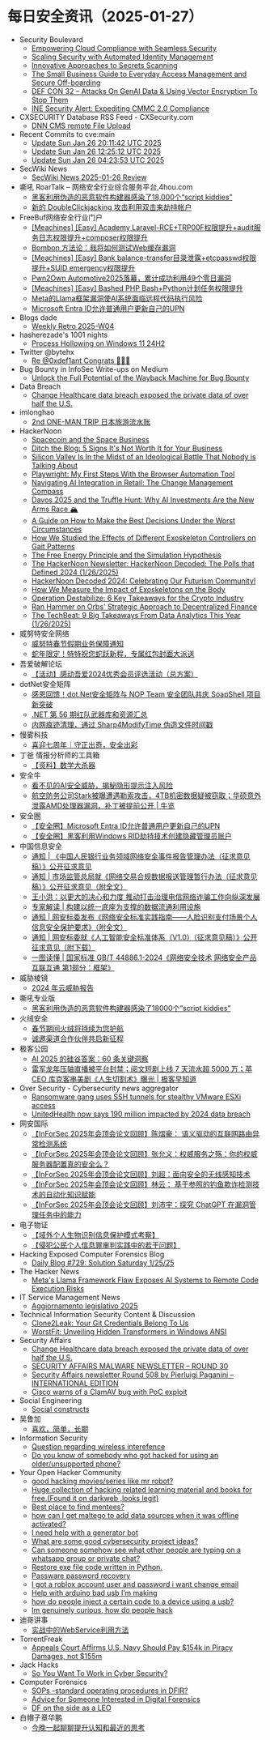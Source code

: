 # 每日安全资讯（2025-01-27）

- Security Boulevard
  - [Empowering Cloud Compliance with Seamless Security](https://securityboulevard.com/2025/01/empowering-cloud-compliance-with-seamless-security/)
  - [Scaling Security with Automated Identity Management](https://securityboulevard.com/2025/01/scaling-security-with-automated-identity-management/)
  - [Innovative Approaches to Secrets Scanning](https://securityboulevard.com/2025/01/innovative-approaches-to-secrets-scanning/)
  - [The Small Business Guide to Everyday Access Management and Secure Off-boarding](https://securityboulevard.com/2025/01/the-small-business-guide-to-everyday-access-management-and-secure-off-boarding/)
  - [DEF CON 32 – Attacks On GenAI Data & Using Vector Encryption To Stop Them](https://securityboulevard.com/2025/01/def-con-32-attacks-on-genai-data-using-vector-encryption-to-stop-them/)
  - [INE Security Alert: Expediting CMMC 2.0 Compliance](https://securityboulevard.com/2025/01/ine-security-alert-expediting-cmmc-2-0-compliance/)
- CXSECURITY Database RSS Feed - CXSecurity.com
  - [DNN CMS  remote File Upload](https://cxsecurity.com/issue/WLB-2025010026)
- Recent Commits to cve:main
  - [Update Sun Jan 26 20:11:42 UTC 2025](https://github.com/trickest/cve/commit/f22674c92d9c9d36dc7fccc765ad1a5cd605dddd)
  - [Update Sun Jan 26 12:25:12 UTC 2025](https://github.com/trickest/cve/commit/d08b1078577025607e08eeed5db925268172e62f)
  - [Update Sun Jan 26 04:23:53 UTC 2025](https://github.com/trickest/cve/commit/4054876b4ba4a47e7bcfa06db4f05bdb490c72b7)
- SecWiki News
  - [SecWiki News 2025-01-26 Review](http://www.sec-wiki.com/?2025-01-26)
- 嘶吼 RoarTalk – 网络安全行业综合服务平台,4hou.com
  - [黑客利用伪造的恶意软件构建器感染了18,000个“script kiddies”](https://www.4hou.com/posts/yzAR)
  - [新的 DoubleClickjacking 攻击利用双击来劫持帐户](https://www.4hou.com/posts/vwJn)
- FreeBuf网络安全行业门户
  - [[Meachines] [Easy] Academy Laravel-RCE+TRP00F权限提升+audit服务日志权限提升+composer权限提升](https://www.freebuf.com/articles/web/420868.html)
  - [Bombon 方法论：我将如何测试Web缓存漏洞](https://www.freebuf.com/articles/web/420867.html)
  - [[Meachines] [Easy] Bank balance-transfer目录泄露+etcpasswd权限提升+SUID emergency权限提升](https://www.freebuf.com/articles/web/420863.html)
  - [Pwn2Own Automotive2025落幕，累计成功利用49个零日漏洞](https://www.freebuf.com/news/420848.html)
  - [[Meachines] [Easy] Bashed PHP Bash+Python计划任务权限提升](https://www.freebuf.com/articles/web/420843.html)
  - [Meta的Llama框架漏洞使AI系统面临远程代码执行风险](https://www.freebuf.com/vuls/420864.html)
  - [Microsoft Entra ID允许普通用户更新自己的UPN](https://www.freebuf.com/news/420832.html)
- Blogs  dade
  - [Weekly Retro 2025-W04](https://0xda.de/blog/2025/01/weekly-retro-2025-w04/)
- hasherezade's 1001 nights
  - [Process Hollowing on Windows 11 24H2](https://hshrzd.wordpress.com/2025/01/27/process-hollowing-on-windows-11-24h2/)
- Twitter @bytehx
  - [Re @0xdef1ant Congrats 🎉🎉🎉](https://x.com/bytehx343/status/1883378858269020361)
- Bug Bounty in InfoSec Write-ups on Medium
  - [Unlock the Full Potential of the Wayback Machine for Bug Bounty](https://infosecwriteups.com/unlock-the-full-potential-of-the-wayback-machine-for-bug-bounty-8b6f57e2637d?source=rss----7b722bfd1b8d--bug_bounty)
- Data Breach
  - [Change Healthcare data breach exposed the private data of over half the U.S.](https://securityaffairs.com/173467/data-breach/change-healthcare-data-breach-190m-people.html)
- imlonghao
  - [2nd ONE-MAN TRIP 日本旅游流水账](https://imlonghao.com/62.html)
- HackerNoon
  - [Spacecoin and the Space Business](https://hackernoon.com/spacecoin-and-the-space-business?source=rss)
  - [Ditch the Blog: 5 Signs It's Not Worth It for Your Business](https://hackernoon.com/ditch-the-blog-5-signs-its-not-worth-it-for-your-business?source=rss)
  - [Silicon Valley Is In the Midst of an Ideological Battle That Nobody is Talking About](https://hackernoon.com/silicon-valley-is-in-the-midst-of-an-ideological-battle-that-nobody-is-talking-about?source=rss)
  - [Playwright: My First Steps With the Browser Automation Tool](https://hackernoon.com/playwright-my-first-steps-with-the-browser-automation-tool?source=rss)
  - [Navigating AI Integration in Retail: The Change Management Compass](https://hackernoon.com/navigating-ai-integration-in-retail-the-change-management-compass?source=rss)
  - [Davos 2025 and the Truffle Hunt: Why AI Investments Are the New Arms Race 🏔](https://hackernoon.com/davos-2025-and-the-truffle-hunt-why-ai-investments-are-the-new-arms-race?source=rss)
  - [A Guide on How to Make the Best Decisions Under the Worst Circumstances](https://hackernoon.com/a-guide-on-how-to-make-the-best-decisions-under-the-worst-circumstances?source=rss)
  - [How We Studied the Effects of Different Exoskeleton Controllers on Gait Patterns](https://hackernoon.com/how-we-studied-the-effects-of-different-exoskeleton-controllers-on-gait-patterns?source=rss)
  - [The Free Energy Principle and the Simulation Hypothesis](https://hackernoon.com/the-free-energy-principle-and-the-simulation-hypothesis?source=rss)
  - [The HackerNoon Newsletter: HackerNoon Decoded: The Polls that Defined 2024 (1/26/2025)](https://hackernoon.com/1-26-2025-newsletter?source=rss)
  - [HackerNoon Decoded 2024: Celebrating Our Futurism Community!](https://hackernoon.com/hackernoon-decoded-2024-celebrating-our-futurism-community?source=rss)
  - [How We Measure the Impact of Exoskeletons on the Body](https://hackernoon.com/how-we-measure-the-impact-of-exoskeletons-on-the-body?source=rss)
  - [Operation Destabilize: 6 Key Takeaways for the Crypto Industry](https://hackernoon.com/operation-destabilize-6-key-takeaways-for-the-crypto-industry?source=rss)
  - [Ran Hammer on Orbs' Strategic Approach to Decentralized Finance](https://hackernoon.com/ran-hammer-on-orbs-strategic-approach-to-decentralized-finance?source=rss)
  - [The TechBeat: 9 Big Takeaways From Data Analytics This Year  (1/26/2025)](https://hackernoon.com/1-26-2025-techbeat?source=rss)
- 威努特安全网络
  - [威努特春节假期业务保障通知](https://mp.weixin.qq.com/s?__biz=MzAwNTgyODU3NQ==&mid=2651130894&idx=1&sn=a739a4aa1a6a2ba1ed852c001b054cac&chksm=80e716beb7909fa8843b696e0efcf422e23be1815fd7fbc7f4daca4d26fd047631f3160f831e&scene=58&subscene=0#rd)
  - [蛇年限定！特特祝您蛇跃新程，专属红包封面大派送](https://mp.weixin.qq.com/s?__biz=MzAwNTgyODU3NQ==&mid=2651130893&idx=1&sn=93968e179aca1422e0b570785a21350a&chksm=80e716bdb7909fabc3fa203233b7fe9dea90e57a1941fca61e177b66b0e669412cb233f32eac&scene=58&subscene=0#rd)
- 吾爱破解论坛
  - [【活动】感动吾爱2024优秀会员评选活动（总方案）](https://mp.weixin.qq.com/s?__biz=MjM5Mjc3MDM2Mw==&mid=2651141640&idx=1&sn=c7380d0293c9463bb911500de75e6466&chksm=bd50a65c8a272f4a8312beef94ff17af41e1da141c344f6e9a4f5297c2be895e52abecf53ef3&scene=58&subscene=0#rd)
- dotNet安全矩阵
  - [感恩回馈！dot.Net安全矩阵与 NOP Team 安全团队共庆 SoapShell 项目新突破](https://mp.weixin.qq.com/s?__biz=MzUyOTc3NTQ5MA==&mid=2247498461&idx=1&sn=c89203d98fd373a5323694401d4eee08&chksm=fa595430cd2edd26502b5d69a1747efcd9ce1cb574936412319dc22ee9b8eeae7e24972e0751&scene=58&subscene=0#rd)
  - [.NET 第 56 期红队武器库和资源汇总](https://mp.weixin.qq.com/s?__biz=MzUyOTc3NTQ5MA==&mid=2247498461&idx=2&sn=60a67fa4d6b0ab13ce54974a473dfcab&chksm=fa595430cd2edd265f6d792bb13109ecef4975bbf86b6cbe3d23e6cefc38191e742bc24dd549&scene=58&subscene=0#rd)
  - [内网痕迹清理，通过 Sharp4ModifyTime 伪造文件时间戳](https://mp.weixin.qq.com/s?__biz=MzUyOTc3NTQ5MA==&mid=2247498461&idx=3&sn=2626f54c3fe728d0e72c4b26794f1458&chksm=fa595430cd2edd26a574fe2967cd3ed4ca807ba91f50806c2e0a4b1a9f6ac27d109181aadb58&scene=58&subscene=0#rd)
- 慢雾科技
  - [喜迎七周年｜守正出奇，安全出彩](https://mp.weixin.qq.com/s?__biz=MzU4ODQ3NTM2OA==&mid=2247501022&idx=1&sn=9b1b6cacc81fcfd8cbe9cc1b220e1832&chksm=fddeba59caa9334f36aab17997af5899a4932950b03dd231b9d922dd6d8c0944f18b1e8729c3&scene=58&subscene=0#rd)
- 丁爸 情报分析师的工具箱
  - [【资料】数学大杀器](https://mp.weixin.qq.com/s?__biz=MzI2MTE0NTE3Mw==&mid=2651148696&idx=1&sn=898da3a09a42c00a39a6f4178656ff59&chksm=f1af26a2c6d8afb4fb5ba4db233123601088c22139ec75c8e7c53136ed50505603f230c105ae&scene=58&subscene=0#rd)
- 安全牛
  - [看不见的AI安全威胁，揭秘隐形提示注入风险](https://mp.weixin.qq.com/s?__biz=MjM5Njc3NjM4MA==&mid=2651134990&idx=1&sn=701c1c672e4859e10d8a989e92cfb9b5&chksm=bd15acdd8a6225cb5ec58575e05024b4512f90cf414c4929ea5550ca0ce63abe76610f3c4bcb&scene=58&subscene=0#rd)
  - [航空防务公司Stark被曝遭遇勒索攻击，4TB机密数据疑被窃取；华硕意外泄露AMD处理器漏洞，补丁被提前公开 | 牛览](https://mp.weixin.qq.com/s?__biz=MjM5Njc3NjM4MA==&mid=2651134990&idx=2&sn=58403bc9b1f187d4eeb8a0040555e426&chksm=bd15acdd8a6225cb148a4aac712178ac0f5b93c6a31929a25b66f04ad2541cae3e31269ab937&scene=58&subscene=0#rd)
- 安全圈
  - [【安全圈】Microsoft Entra ID允许普通用户更新自己的UPN](https://mp.weixin.qq.com/s?__biz=MzIzMzE4NDU1OQ==&mid=2652067622&idx=2&sn=a56656b05bfd9f42f777c577cffe85e3&chksm=f36e7b66c419f2708526e2e4cf320f327b2b10e54589e7f1f7332c0aaab95c830b6fe1e99286&scene=58&subscene=0#rd)
  - [【安全圈】黑客利用Windows RID劫持技术创建隐藏管理员账户](https://mp.weixin.qq.com/s?__biz=MzIzMzE4NDU1OQ==&mid=2652067622&idx=3&sn=ad95819ae6f36cb189f9da9618fff556&chksm=f36e7b66c419f270b763f53a6b467d57fb473ad42b2f070ef2b5ef85e28fe5a6a216883110c8&scene=58&subscene=0#rd)
- 中国信息安全
  - [通知 | 《中国人民银行业务领域网络安全事件报告管理办法（征求意见稿）》公开征求意见](https://mp.weixin.qq.com/s?__biz=MzA5MzE5MDAzOA==&mid=2664235817&idx=1&sn=fc21c6dca1cb7fc755540bf1a276b4b8&chksm=8b5801d0bc2f88c64b2b33a32ff1a4843f115dc87b187875b035e581478bac28fa6bbd2edce9&scene=58&subscene=0#rd)
  - [通知 | 市场监管总局就《网络交易合规数据报送管理暂行办法（征求意见稿）》公开征求意见（附全文）](https://mp.weixin.qq.com/s?__biz=MzA5MzE5MDAzOA==&mid=2664235817&idx=2&sn=06ab12bffe83179be743b7574a46733f&chksm=8b5801d0bc2f88c60c136de3cf22a57e9bf3c67399afa6460b98658f345884af8af9f9530e65&scene=58&subscene=0#rd)
  - [王小洪：以更大的决心和力度 推动打击治理电信网络诈骗工作向纵深发展](https://mp.weixin.qq.com/s?__biz=MzA5MzE5MDAzOA==&mid=2664235817&idx=3&sn=a50ca75a1c03205901b7729871f25d56&chksm=8b5801d0bc2f88c61f7af6b54d6e354c22a2a5efd4fde9f1e076a1e06c36c2d5c59c916711ad&scene=58&subscene=0#rd)
  - [专家解读 | 构建以统一底座为支撑的数据流通利用设施](https://mp.weixin.qq.com/s?__biz=MzA5MzE5MDAzOA==&mid=2664235817&idx=4&sn=5076068c4750dd6b85b48aa9607d94b1&chksm=8b5801d0bc2f88c6579c93f85b9547010ec4fef616426845f7307a2f90ba0776caf33093fc32&scene=58&subscene=0#rd)
  - [通知 | 网安标委发布《网络安全标准实践指南——人脸识别支付场景个人信息安全保护要求》（附全文）](https://mp.weixin.qq.com/s?__biz=MzA5MzE5MDAzOA==&mid=2664235817&idx=5&sn=be29f8aa62961fd03e70b0971dd8282d&chksm=8b5801d0bc2f88c6f066bb15865a68ae0fcd446f4e1d5e2d09e8e7280ec917f3de8e84e77638&scene=58&subscene=0#rd)
  - [通知 | 网安标委就《人工智能安全标准体系（V1.0）（征求意见稿）》公开征求意见（附下载）](https://mp.weixin.qq.com/s?__biz=MzA5MzE5MDAzOA==&mid=2664235817&idx=6&sn=70f1d6b8d5331b791b6625561bb8d084&chksm=8b5801d0bc2f88c6f5531c9b3013de16ecdbd285242b3a7d9b224e56752ab1c7ef4b1bd671f8&scene=58&subscene=0#rd)
  - [一图读懂 | 国家标准 GB/T 44886.1-2024《网络安全技术 网络安全产品互联互通 第1部分：框架》](https://mp.weixin.qq.com/s?__biz=MzA5MzE5MDAzOA==&mid=2664235817&idx=7&sn=d60847ac4d75129f5c475ff4f947f02b&chksm=8b5801d0bc2f88c64b2abdb1d1f4dcf8620e389597584c19fc47849b0b65a88f77183078abde&scene=58&subscene=0#rd)
- 威胁棱镜
  - [2024 年云威胁报告](https://mp.weixin.qq.com/s?__biz=MzkyMzE5ODExNQ==&mid=2247487641&idx=1&sn=a8898a47e93d5fab2dcffdfc8e8f4d37&chksm=c1e9e755f69e6e439ce0173ca28cc38881d507533e17d3e4e34bdf6bf25b87d406b04f9ea080&scene=58&subscene=0#rd)
- 嘶吼专业版
  - [黑客利用伪造的恶意软件构建器感染了18000个“script kiddies”](https://mp.weixin.qq.com/s?__biz=MzI0MDY1MDU4MQ==&mid=2247580992&idx=1&sn=d64510306e9db3532091d13213d4b0ef&chksm=e9146d7ade63e46c7077b4b663c858f41dc3369b4ed1d4dadd5718249441857a6a2dbd2bc693&scene=58&subscene=0#rd)
- 火绒安全
  - [春节期间火绒将持续为您护航](https://mp.weixin.qq.com/s?__biz=MzI3NjYzMDM1Mg==&mid=2247521917&idx=1&sn=e7a05b4ef346358b0fdb75511aab4db3&chksm=eb704842dc07c154240b11635ca9b61eecbb8c5b6156e882e68f819af8d39f6377d5bc72b5af&scene=58&subscene=0#rd)
  - [诚邀渠道合作伙伴共启新征程](https://mp.weixin.qq.com/s?__biz=MzI3NjYzMDM1Mg==&mid=2247521917&idx=2&sn=742c0d32b70556b96dfa343540c46342&chksm=eb704842dc07c154ffccdb4837b259ec39c35268890217c2498250f931a95febe081d7cebe18&scene=58&subscene=0#rd)
- 极客公园
  - [AI 2025 的硅谷答案：60 条关键洞察](https://mp.weixin.qq.com/s?__biz=MTMwNDMwODQ0MQ==&mid=2653072853&idx=1&sn=264541a441694d5b98b8c1fd4c2e741c&chksm=7e57d063492059755041e560b50e916fa65df25e081a78c7cf689a694849dbbbf5147f212ab2&scene=58&subscene=0#rd)
  - [雷军龙年压轴直播被平台封禁；阅文短剧上线 7 天流水超 5000 万；苹 CEO 库克客串美剧《人生切割术》曝光 | 极客早知道](https://mp.weixin.qq.com/s?__biz=MTMwNDMwODQ0MQ==&mid=2653072840&idx=1&sn=1d72852808d7e99c644154b8b17f3396&chksm=7e57d07e492059689f222cd36fafa7a4b981548e2406a4907f7649f29414d437aba543b35147&scene=58&subscene=0#rd)
- Over Security - Cybersecurity news aggregator
  - [Ransomware gang uses SSH tunnels for stealthy VMware ESXi access](https://www.bleepingcomputer.com/news/security/ransomware-gang-uses-ssh-tunnels-for-stealthy-vmware-esxi-access/)
  - [UnitedHealth now says 190 million impacted by 2024 data breach](https://www.bleepingcomputer.com/news/security/unitedhealth-now-says-190-million-impacted-by-2024-data-breach/)
- 网安国际
  - [【InForSec 2025年会顶会论文回顾】陈熠豪： 语义驱动的互联网路由异常检测系统](https://mp.weixin.qq.com/s?__biz=MzA4ODYzMjU0NQ==&mid=2652317461&idx=1&sn=777cc0e34a153ddeb9a61aeeb97cb500&chksm=8bc4ba9bbcb3338d0e6d08f4448934f0ea1f378886cef1f7bbb083452f4197a84e9b5673bbd8&scene=58&subscene=0#rd)
  - [【InForSec 2025年会顶会论文回顾】张允义：权威服务之殇：你的权威服务器配置真的安全么？](https://mp.weixin.qq.com/s?__biz=MzA4ODYzMjU0NQ==&mid=2652317461&idx=2&sn=54da24564ffa3c07f1e7add2df9eb838&chksm=8bc4ba9bbcb3338d35bcb7d908867c9c8c15fd285e4b56fa6f28b69429bf1ccb45557acdfa39&scene=58&subscene=0#rd)
  - [【InForSec 2025年会顶会论文回顾】刘超：面向安全的无线感知技术](https://mp.weixin.qq.com/s?__biz=MzA4ODYzMjU0NQ==&mid=2652317461&idx=3&sn=f3f0dbe8a32fb4a3eb373ef17242552f&chksm=8bc4ba9bbcb3338d5b8f49b10b3fb3b5368b7f82ef18529e5924ccf52dd64b8d1c96657c6f35&scene=58&subscene=0#rd)
  - [【InForSec 2025年会顶会论文回顾】林云： 基于参照的钓鱼欺诈检测技术的自动化知识赋能](https://mp.weixin.qq.com/s?__biz=MzA4ODYzMjU0NQ==&mid=2652317461&idx=4&sn=1eb9c732f3567dab37b7614d41b959ef&chksm=8bc4ba9bbcb3338dec2da9d7a1ab5e37aa5af271e4b69a949d6a87d521b4a5e856e7269e02c3&scene=58&subscene=0#rd)
  - [【InForSec 2025年会顶会论文回顾】刘沛宇：探究 ChatGPT 在漏洞管理任务中的能力](https://mp.weixin.qq.com/s?__biz=MzA4ODYzMjU0NQ==&mid=2652317461&idx=5&sn=7becd6dc617d0acb19f79e2562a68616&chksm=8bc4ba9bbcb3338d471b5f27bb2983f32ebb8b14c928d3ddbf68b363b2b7a2700e9ca475d8bc&scene=58&subscene=0#rd)
- 电子物证
  - [【域外个人生物识别信息保护模式考察】](https://mp.weixin.qq.com/s?__biz=MzAwNDcwMDgzMA==&mid=2651048266&idx=1&sn=8334dbe01a95b5daf8e63ee699ada254&chksm=80d086bbb7a70fade14c6a8d0dce906ad10af5799f8393fe9a43ab628cbbb1d034b401020b9a&scene=58&subscene=0#rd)
  - [【侵犯公民个人信息罪审判实践中的若干问题】](https://mp.weixin.qq.com/s?__biz=MzAwNDcwMDgzMA==&mid=2651048266&idx=2&sn=1f9c690e7d098eef6acaf5815921e9b7&chksm=80d086bbb7a70fad571ce986ba0d665958fea2b1e596aa19575f34d88c816db0c9339a374a52&scene=58&subscene=0#rd)
- Hacking Exposed Computer Forensics Blog
  - [Daily Blog #729: Solution Saturday 1/25/25](https://www.hecfblog.com/2025/01/daily-bloh-729-solution-saturday-12525.html)
- The Hacker News
  - [Meta's Llama Framework Flaw Exposes AI Systems to Remote Code Execution Risks](https://thehackernews.com/2025/01/metas-llama-framework-flaw-exposes-ai.html)
- IT Service Management News
  - [Aggiornamento legislativo 2025](http://blog.cesaregallotti.it/2025/01/aggiornamento-legislativo-2025.html)
- Technical Information Security Content & Discussion
  - [Clone2Leak: Your Git Credentials Belong To Us](https://www.reddit.com/r/netsec/comments/1iagp0v/clone2leak_your_git_credentials_belong_to_us/)
  - [WorstFit: Unveiling Hidden Transformers in Windows ANSI](https://www.reddit.com/r/netsec/comments/1iarjw6/worstfit_unveiling_hidden_transformers_in_windows/)
- Security Affairs
  - [Change Healthcare data breach exposed the private data of over half the U.S.](https://securityaffairs.com/173467/data-breach/change-healthcare-data-breach-190m-people.html)
  - [SECURITY AFFAIRS MALWARE NEWSLETTER – ROUND 30](https://securityaffairs.com/173461/malware/security-affairs-malware-newsletter-round-30.html)
  - [Security Affairs newsletter Round 508 by Pierluigi Paganini – INTERNATIONAL EDITION](https://securityaffairs.com/173454/breaking-news/security-affairs-newsletter-round-508-by-pierluigi-paganini-international-edition.html)
  - [Cisco warns of a ClamAV bug with PoC exploit](https://securityaffairs.com/173446/uncategorized/cisco-fixed-clamav-dos-flaw.html)
- Social Engineering
  - [Social constructs](https://www.reddit.com/r/SocialEngineering/comments/1ianqbu/social_constructs/)
- 吴鲁加
  - [喜欢，简单，长期](https://mp.weixin.qq.com/s?__biz=Mzg5NDY4ODM1MA==&mid=2247485159&idx=1&sn=f380bfe92c8a34de1efd46f61388b182&chksm=c01a8bd6f76d02c0279595a65a06ccf64607ece8164156c06c9f84a8931e3c69827cc002ef19&scene=58&subscene=0#rd)
- Information Security
  - [Question regarding wireless interefence](https://www.reddit.com/r/Information_Security/comments/1iakb4j/question_regarding_wireless_interefence/)
  - [Do you know of somebody who got hacked for using an older/unsupported phone?](https://www.reddit.com/r/Information_Security/comments/1iasbmc/do_you_know_of_somebody_who_got_hacked_for_using/)
- Your Open Hacker Community
  - [good hacking movies/series like mr robot?](https://www.reddit.com/r/HowToHack/comments/1iahrnk/good_hacking_moviesseries_like_mr_robot/)
  - [Huge collection of hacking related learning material and books for free.(Found it on darkweb ,looks legit)](https://www.reddit.com/r/HowToHack/comments/1ias0x4/huge_collection_of_hacking_related_learning/)
  - [Best place to find mentees?](https://www.reddit.com/r/HowToHack/comments/1iadjac/best_place_to_find_mentees/)
  - [how can I get maltego to add data sources when it was offline activated?](https://www.reddit.com/r/HowToHack/comments/1iat8pa/how_can_i_get_maltego_to_add_data_sources_when_it/)
  - [I need help with a generator bot](https://www.reddit.com/r/HowToHack/comments/1iaseq6/i_need_help_with_a_generator_bot/)
  - [What are some good cybersecurity project ideas?](https://www.reddit.com/r/HowToHack/comments/1iar1c2/what_are_some_good_cybersecurity_project_ideas/)
  - [Can someone somehow see what other people are typing on a whatsapp group or private chat?](https://www.reddit.com/r/HowToHack/comments/1iaqkds/can_someone_somehow_see_what_other_people_are/)
  - [Restore exe file code written in Python.](https://www.reddit.com/r/HowToHack/comments/1iaje21/restore_exe_file_code_written_in_python/)
  - [Passware password recovery](https://www.reddit.com/r/HowToHack/comments/1ia4c8z/passware_password_recovery/)
  - [I got a roblox account user and password i want change email](https://www.reddit.com/r/HowToHack/comments/1iarpig/i_got_a_roblox_account_user_and_password_i_want/)
  - [Help with arduino bad usb I’m making](https://www.reddit.com/r/HowToHack/comments/1ia6d1w/help_with_arduino_bad_usb_im_making/)
  - [how do people inject a certain code to a device using a usb?](https://www.reddit.com/r/HowToHack/comments/1ia3sls/how_do_people_inject_a_certain_code_to_a_device/)
  - [Im genuinely curious, how do people hack](https://www.reddit.com/r/HowToHack/comments/1ia3j94/im_genuinely_curious_how_do_people_hack/)
- 迪哥讲事
  - [实战中的WebService利⽤⽅法](https://mp.weixin.qq.com/s?__biz=MzIzMTIzNTM0MA==&mid=2247496952&idx=1&sn=fdb338f5ff8cf421424cfcc5c01bfbb7&chksm=e8a5fe9bdfd2778d4c2584e6f5e6b3ce81120dca35669befee62af7d00ae7ada9b06c0dc02fe&scene=58&subscene=0#rd)
- TorrentFreak
  - [Appeals Court Affirms U.S. Navy Should Pay $154k in Piracy Damages, not $155m](https://torrentfreak.com/appeals-court-affirms-that-u-s-navy-should-pay-154k-in-piracy-damages-not-155m-250126/)
- Jack Hacks
  - [So You Want To Work in Cyber Security?](https://jhalon.github.io/breaking-into-cyber-security/)
- Computer Forensics
  - [SOPs -standard operating procedures in DFIR?](https://www.reddit.com/r/computerforensics/comments/1iap5m1/sops_standard_operating_procedures_in_dfir/)
  - [Advice for Someone Interested in Digital Forensics](https://www.reddit.com/r/computerforensics/comments/1ia9pmk/advice_for_someone_interested_in_digital_forensics/)
  - [DF on the side as a LEO](https://www.reddit.com/r/computerforensics/comments/1ia5vc7/df_on_the_side_as_a_leo/)
- 白帽子章华鹏
  - [今晚一起聊聊提升认知和最近的思考](https://mp.weixin.qq.com/s?__biz=MzIyOTAxOTYwMw==&mid=2650236955&idx=1&sn=8727f67fded4278c8abd5fd3b2476443&chksm=f04ad2a7c73d5bb1a4a24843828005600ab641a02488e6c7920e86b55341f92ee103dbfade7e&scene=58&subscene=0#rd)
